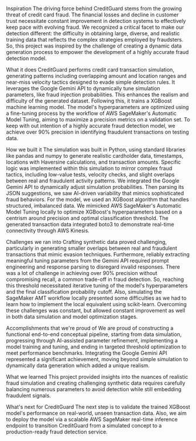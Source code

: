 Inspiration
The driving force behind CreditGuard stems from the growing threat of credit card fraud. The financial losses and decline in customer trust necessitate constant improvement in detection systems to effectively keep pace with evolving fraud. We recognized a critical facet to make our detection different: the difficulty in obtaining large, diverse, and realistic training data that reflects the complex strategies employed by fraudsters. So, this project was inspired by the challenge of creating a dynamic data generation process to empower the development of a highly accurate fraud detection model.

What it does
CreditGuard performs credit card transaction simulation, generating patterns including overlapping amount and location ranges and near-miss velocity tactics designed to evade simple detection rules. It leverages the Google Gemini API to dynamically tune simulation parameters, like fraud injection probabilities. This enhances the realism and difficulty of the generated dataset. Following this, it trains a XGBoost machine learning model. The model's hyperparameters are optimized using a fine-tuning process by the workflow of AWS SageMaker's Automatic Model Tuning, aiming to maximize a precision metrics on a validation set. To keep with out intention of a highly accurate fraud detection model, we achieve over 90% precision in identifying fraudulent transactions on testing data.

How we built it
The simulation was built in Python, using standard libraries like pandas and numpy to generate realistic cardholder data, timestamps, locations with Haversine calculations, and transaction amounts. Specific logic was implemented within this simulation to mirror complex fraud tactics, including low-value tests, velocity checks, and slight overlaps between real and fraudulent activity patterns. We integrated the Google Gemini API to dynamically adjust simulation probabilities. Then parsing its JSON suggestions, we saw AI-driven variability that mimics sophisticated fraud behaviors. For the model, we used an XGBoost algorithm that handles structured, imbalanced data. We mimicked AWS SageMaker's Automatic Model Tuning locally to optimize XGBoost's hyperparameters based on a centrism around precision and optimal classification threshold. The generated transaction data integrated boto3 to demonstrate real-time connectivity through AWS Kinesis.

Challenges we ran into
Crafting synthetic data proved challenging, particularly in generating smaller overlaps between real and fraudulent transactions that mimic evasion techniques. Furthermore, reliably extracting meaningful tuning parameters from the Gemini API required prompt engineering and response parsing to disregard invalid responses. There was a lot of challenge in achieving over 90% precision without compromising recall, a common trade-off in fraud detection. So, reaching this threshold necessitated iterative tuning of the model's hyperparameters and the final classification probability cutoff. Also, simulating the SageMaker AMT workflow locally presented some difficulties as we had to learn how to implement the local equivalent using scikit-learn. Overcoming these challenges was constant, but allowed constant improvement as well in both data simulation and model optimization stages.

Accomplishments that we're proud of
We are proud of constructing a functional end-to-end conceptual pipeline, starting from data simulation, progressing through AI-assisted parameter refinement, implementing a model training and tuning, and ending in targeted threshold optimization to meet performance benchmarks. Integrating the Google Gemini API represented a significant achievement, moving beyond simple simulation to dynamically data generation which added a unique realism.

What we learned
This project provided insights into the nuances of realistic fraud simulation and creating challenging synthetic data requires carefully balancing numerous parameters to avoid detection while still embedding fraudulent signals.

What's next for CreditGuard
The next step is to validate the trained XGBoost model's performance on real-world, unseen transaction data. Also, we aim to deploy the model via a scalable AWS SageMaker real-time inference endpoint to transition CreditGuard from a simulated concept to a production-ready fraud detection service.
